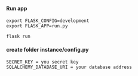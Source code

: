 #### Run app
    export FLASK_CONFIG=development
    export FLASK_APP=run.py

    flask run


#### create folder instance/config.py
    SECRET_KEY = you secret key
    SQLALCHEMY_DATABASE_URI = your database address